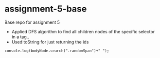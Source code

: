 # assignment-5-base
Base repo for assignment 5


* Applied DFS algorithm to find all children nodes of the specific selector in a tag..
* Used toString for just returning the ids

` console.log(bodyNode.search(".randomSpan")+" ");  `